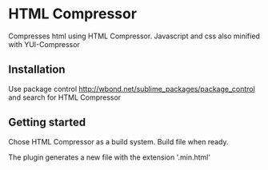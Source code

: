 # HTML Compressor
Compresses html using HTML Compressor.
Javascript and css also minified with YUI-Compressor

## Installation
Use package control <http://wbond.net/sublime_packages/package_control> and search for HTML Compressor

## Getting started
Chose HTML Compressor as a build system. Build file when ready.

The plugin generates a new file with the extension '.min.html'
